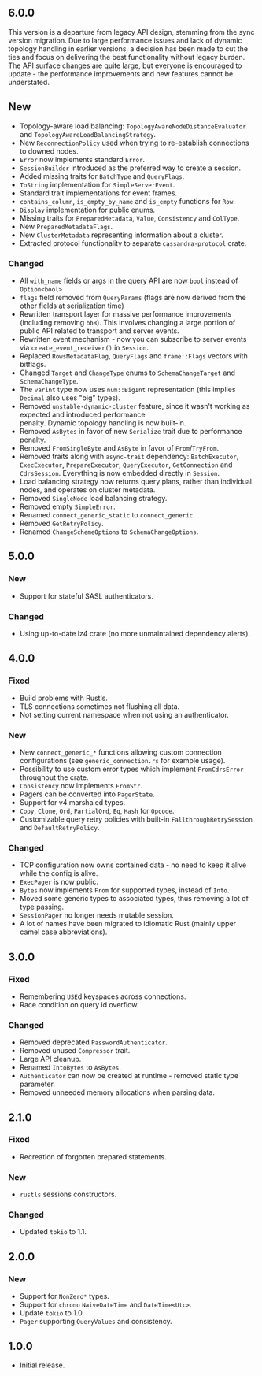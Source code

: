 ## 6.0.0

This version is a departure from legacy API design, stemming from the sync version migration. Due to large
performance issues and lack of dynamic topology handling in earlier versions, a decision has been made to cut
the ties and focus on delivering the best functionality without legacy burden. The API surface changes are
quite large, but everyone is encouraged to update - the performance improvements and new features cannot be
understated.

## New

* Topology-aware load balancing: `TopologyAwareNodeDistanceEvaluator` and `TopologyAwareLoadBalancingStrategy`.
* New `ReconnectionPolicy` used when trying to re-establish connections to downed nodes.
* `Error` now implements standard `Error`.
* `SessionBuilder` introduced as the preferred way to create a session.
* Added missing traits for `BatchType` and `QueryFlags`.
* `ToString` implementation for `SimpleServerEvent`.
* Standard trait implementations for event frames.
* `contains_column`, `is_empty_by_name` and `is_empty` functions for `Row`.
* `Display` implementation for public enums.
* Missing traits for `PreparedMetadata`, `Value`, `Consistency` and `ColType`.
* New `PreparedMetadataFlags`.
* New `ClusterMetadata` representing information about a cluster.
* Extracted protocol functionality to separate `cassandra-protocol` crate.

### Changed

* All `with_name` fields or args in the query API are now `bool` instead of `Option<bool>`
* `flags` field removed from `QueryParams` (flags are now derived from the other fields at serialization time)
* Rewritten transport layer for massive performance improvements (including removing `bb8`). This
  involves changing a large portion of public API related to transport and server events.
* Rewritten event mechanism - now you can subscribe to server events via `create_event_receiver()` in `Session`.
* Replaced `RowsMetadataFlag`, `QueryFlags` and `frame::Flags` vectors with bitflags.
* Changed `Target` and `ChangeType` enums to `SchemaChangeTarget` and `SchemaChangeType`.
* The `varint` type now uses `num::BigInt` representation (this implies `Decimal` also uses "big" types).
* Removed `unstable-dynamic-cluster` feature, since it wasn't working as expected and introduced performance  
  penalty. Dynamic topology handling is now built-in. 
* Removed `AsBytes` in favor of new `Serialize` trait due to performance penalty.
* Removed `FromSingleByte` and `AsByte` in favor of `From`/`TryFrom`.
* Removed traits along with `async-trait` dependency: `BatchExecutor`, `ExecExecutor`, `PrepareExecutor`, 
  `QueryExecutor`, `GetConnection` and `CdrsSession`. Everything is now embedded directly in `Session`.
* Load balancing strategy now returns query plans, rather than individual nodes, and operates on cluster metadata.
* Removed `SingleNode` load balancing strategy.
* Removed empty `SimpleError`.
* Renamed `connect_generic_static` to `connect_generic`.
* Removed `GetRetryPolicy`.
* Renamed `ChangeSchemeOptions` to `SchemaChangeOptions`.

## 5.0.0

### New

* Support for stateful SASL authenticators.

### Changed

* Using up-to-date lz4 crate (no more unmaintained dependency alerts).

## 4.0.0

### Fixed

* Build problems with Rustls.
* TLS connections sometimes not flushing all data.
* Not setting current namespace when not using an authenticator.

### New

* New `connect_generic_*` functions allowing custom connection configurations (see `generic_connection.rs`
  for example usage).
* Possibility to use custom error types which implement `FromCdrsError` throughout the crate.
* `Consistency` now implements `FromStr`.
* Pagers can be converted into `PagerState`.
* Support for v4 marshaled types.
* `Copy`, `Clone`, `Ord`, `PartialOrd`, `Eq`, `Hash` for `Opcode`.
* Customizable query retry policies with built-in `FallthroughRetrySession` and `DefaultRetryPolicy`.

### Changed

* TCP configuration now owns contained data - no need to keep it alive while the config is alive.
* `ExecPager` is now public.
* `Bytes` now implements `From` for supported types, instead of `Into`.
* Moved some generic types to associated types, thus removing a lot of type passing.
* `SessionPager` no longer needs mutable session.
* A lot of names have been migrated to idiomatic Rust (mainly upper camel case abbreviations).

## 3.0.0

### Fixed

* Remembering `USE`d keyspaces across connections.
* Race condition on query id overflow.

### Changed

* Removed deprecated `PasswordAuthenticator`.
* Removed unused `Compressor` trait.
* Large API cleanup.
* Renamed `IntoBytes` to `AsBytes`.
* `Authenticator` can now be created at runtime - removed static type parameter.
* Removed unneeded memory allocations when parsing data.

## 2.1.0

### Fixed

* Recreation of forgotten prepared statements. 

### New

* `rustls` sessions constructors.

### Changed

* Updated `tokio` to 1.1.

## 2.0.0

### New

* Support for `NonZero*` types.
* Support for `chrono` `NaiveDateTime` and `DateTime<Utc>`.
* Update `tokio` to 1.0.
* `Pager` supporting `QueryValues` and consistency.

## 1.0.0

* Initial release.
